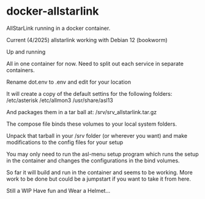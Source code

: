 # docker-allstarlink
AllStarLink running in a docker container.

Current (4/2025) allstarlink working with Debian 12 (bookworm)

Up and running 

All in one container for now. Need to split out each service 
in separate containers.

Rename dot.env to .env and edit for your location

It will create a copy of the default settins for the following folders:
/etc/asterisk
/etc/allmon3
/usr/share/asl13

And packages them in a tar ball at:
/srv/srv_allstarlink.tar.gz

The compose file binds these volumes to your local system folders.

Unpack that tarball in your /srv folder (or wherever you want) and make modifications
to the config files for your setup

You may only need to run the asl-menu setup program which runs the setup in the container and changes the configurations in the bind volumes.

So far it will build and run in the container and seems to be working.
More work to be done but could be a jumpstart if you want to take it from here.

Still a WIP
Have fun and
Wear a Helmet...
